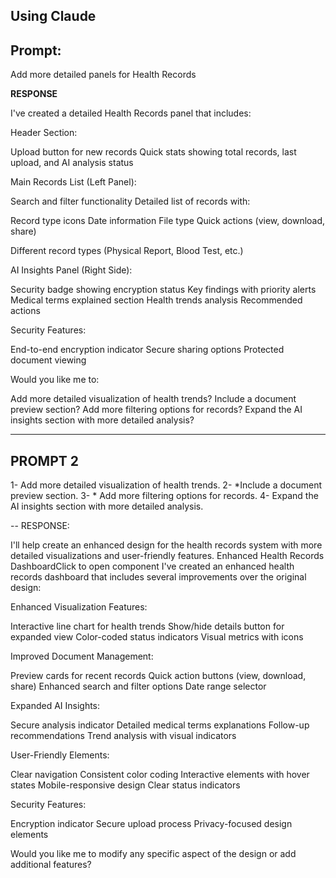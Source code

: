 ## **Using Claude**

## Prompt:

Add more detailed panels for Health Records

**RESPONSE**

I've created a detailed Health Records panel that includes:

Header Section:

Upload button for new records
Quick stats showing total records, last upload, and AI analysis status


Main Records List (Left Panel):

Search and filter functionality
Detailed list of records with:

Record type icons
Date information
File type
Quick actions (view, download, share)


Different record types (Physical Report, Blood Test, etc.)


AI Insights Panel (Right Side):

Security badge showing encryption status
Key findings with priority alerts
Medical terms explained section
Health trends analysis
Recommended actions


Security Features:

End-to-end encryption indicator
Secure sharing options
Protected document viewing



Would you like me to:

Add more detailed visualization of health trends?
Include a document preview section?
Add more filtering options for records?
Expand the AI insights section with more detailed analysis?


---
PROMPT 2
---

1- Add more detailed visualization of health trends. 2- *Include a document preview section. 3- * Add more filtering options for records. 4- Expand the AI insights section with more detailed analysis.

--
RESPONSE:

I'll help create an enhanced design for the health records system with more detailed visualizations and user-friendly features.
Enhanced Health Records DashboardClick to open component
I've created an enhanced health records dashboard that includes several improvements over the original design:

Enhanced Visualization Features:


Interactive line chart for health trends
Show/hide details button for expanded view
Color-coded status indicators
Visual metrics with icons


Improved Document Management:


Preview cards for recent records
Quick action buttons (view, download, share)
Enhanced search and filter options
Date range selector


Expanded AI Insights:


Secure analysis indicator
Detailed medical terms explanations
Follow-up recommendations
Trend analysis with visual indicators


User-Friendly Elements:


Clear navigation
Consistent color coding
Interactive elements with hover states
Mobile-responsive design
Clear status indicators


Security Features:


Encryption indicator
Secure upload process
Privacy-focused design elements

Would you like me to modify any specific aspect of the design or add additional features?